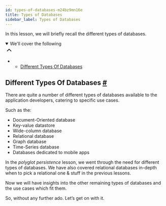 ```yaml
---
id: types-of-databases-m24bz9mn16e
title: Types of Databases
sidebar_label: Types of Databases
---
```


<div class="PageSummary__TopLeft-sc-19qsvz4-36 fwauBw"><p class="PageSummary__Description-sc-19qsvz4-13 cPWwbw">In this lesson, we will briefly recall the different types of databases.</p><div class="PageSummary__Toc-sc-19qsvz4-39 gUDsJM"><details open="" class="styles__PageTOCStyled-rf9d2l-0 jgnDfg"><summary role="button" tabindex="0" class="styles__HeadingWrap-rf9d2l-1 jpKLlP">We'll cover the following<div rotate="0" color="black" size="24" display="inline-flex" name="icon-button" class="styles__IconButton-sc-12pjl04-0 bLjBRS"><svg xmlns="http://www.w3.org/2000/svg" width="24" height="24" viewBox="0 0 24 24" fill="none" stroke="currentColor" stroke-width="2" stroke-linecap="round" stroke-linejoin="round"><polyline points="18 15 12 9 6 15"></polyline></svg></div></summary><div class="markdown-container-div"><div class="markdownViewer Markdown__Viewer-sc-7qtuee-1 dZltoR" role="none"><ul>
<li>
<ul>
<li><a href="#different-types-of-databases">Different Types Of Databases</a></li>
</ul>
</li>
</ul>
</div></div></details></div></div><div class="styles__ViewerComponentViewStyled-sc-1xosrua-0 cvzEyH"><div><div><div><div><div class=""><div class=""><div class="markdown-container-div"><div class="markdownViewer Markdown__Viewer-sc-7qtuee-1 zJKNA" role="none"><h2 id="different-types-of-databases" data-id="68fe7c498d2d82a115c02d8ca50d871f">Different Types Of Databases <a class="markdownIt-Anchor" href="#different-types-of-databases"><span class="anchor-link">#</span></a></h2>
<p data-id="4a98ac21e523c124870ba530a0f0e1fe">There are quite a number of different types of databases available to the application developers, catering to specific use cases.</p>
<p data-id="9550f29caaba8bea97d57b959ba9936a">Such as the:</p>
<ul data-id="eb7ebce3862732138bc0469775df01b4">
<li>Document-Oriented database</li>
<li>Key-value datastore</li>
<li>Wide-column database</li>
<li>Relational database</li>
<li>Graph database</li>
<li>Time-Series database</li>
<li>Databases dedicated to mobile apps</li>
</ul>
<p data-id="6e568a24c3361b3e8f14bfe5b2ac7b2f">In the <em>polyglot persistence</em> lesson, we went through the need for different types of databases.
We have also covered relational databases in-depth when to pick a relational one &amp; stuff in the previous lessons.</p>
<p data-id="3920a4ac09d6d20253a4ed4a877b7a80">Now we will have insights into the other remaining types of databases and the use cases which fit them.</p>
<p data-id="a9e23c0bf2a51f49b6481cbe8e00a02c">So, without any further ado. Let’s get on with it.</p>
</div></div></div></div></div></div></div></div></div>